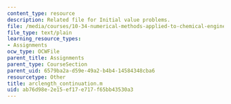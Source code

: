 ```yaml
---
content_type: resource
description: Related file for Initial value problems.
file: /media/courses/10-34-numerical-methods-applied-to-chemical-engineering-fall-2005/ab76d98e2e15ef17e717f65bb43530a3_arclength_continuation.m
file_type: text/plain
learning_resource_types:
- Assignments
ocw_type: OCWFile
parent_title: Assignments
parent_type: CourseSection
parent_uid: 6579ba2a-d59e-49a2-b4b4-14584348cba6
resourcetype: Other
title: arclength_continuation.m
uid: ab76d98e-2e15-ef17-e717-f65bb43530a3
---
```

